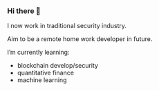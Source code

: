 ### Hi there 👋
I now work in traditional security industry.

Aim to be a remote home work developer in future.

I’m currently learning:
- blockchain develop/security
- quantitative finance
- machine learning

<!--
**Lerr1uqs/Lerr1uqs** is a ✨ _special_ ✨ repository because its `README.md` (this file) appears on your GitHub profile.

Here are some ideas to get you started:

- 🔭 I’m currently working on ...
- 🌱 I’m currently learning ...
- 👯 I’m looking to collaborate on ...
- 🤔 I’m looking for help with ...
- 💬 Ask me about ...
- 📫 How to reach me: ...
- 😄 Pronouns: ...
- ⚡ Fun fact: ...
-->
